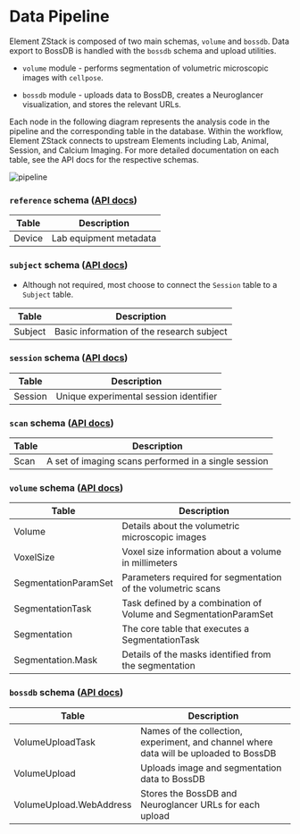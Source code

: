 # Data Pipeline

Element ZStack is composed of two main schemas, `volume` and `bossdb`. Data 
export to BossDB is handled with the `bossdb` schema and upload utilities.

- `volume` module - performs segmentation of volumetric microscopic images with 
`cellpose`.

- `bossdb` module - uploads data to BossDB, creates a Neuroglancer visualization, and 
stores the relevant URLs.

Each node in the following diagram represents the analysis code in the pipeline and the
corresponding table in the database.  Within the workflow, Element ZStack
connects to upstream Elements including Lab, Animal, Session, and Calcium Imaging. For 
more detailed documentation on each table, see the API docs for the respective schemas.

![pipeline](https://raw.githubusercontent.com/datajoint/element-zstack/images/pipeline.svg)

### `reference` schema ([API docs](https://datajoint.com/docs/elements/element-zstack/latest/api/workflow_zstack/reference))

| Table | Description |
| --- | --- |
| Device | Lab equipment metadata |

### `subject` schema ([API docs](https://datajoint.com/docs/elements/element-animal/latest/api/element_animal/subject))

- Although not required, most choose to connect the `Session` table to a `Subject` table.

| Table | Description |
| --- | --- |
| Subject | Basic information of the research subject |

### `session` schema ([API docs](https://datajoint.com/docs/elements/element-session/latest/api/element_session/session_with_datetime))

| Table | Description |
| --- | --- |
| Session | Unique experimental session identifier |

### `scan` schema ([API docs](https://datajoint.com/docs/elements/element-calcium-imaging/latest/api/element_calcium_imaging/scan))

| Table | Description |
| --- | --- |
| Scan | A set of imaging scans performed in a single session |

### `volume` schema ([API docs](https://datajoint.com/docs/elements/element-zstack/latest/api/element_zstack/volume))

| Table | Description |
| --- | --- |
| Volume | Details about the volumetric microscopic images |
| VoxelSize | Voxel size information about a volume in millimeters |
| SegmentationParamSet | Parameters required for segmentation of the volumetric scans |
| SegmentationTask | Task defined by a combination of Volume and SegmentationParamSet |
| Segmentation | The core table that executes a SegmentationTask |
| Segmentation.Mask | Details of the masks identified from the segmentation |

### `bossdb` schema ([API docs](https://datajoint.com/docs/elements/element-zstack/latest/api/element_zstack/bossdb))

| Table | Description |
| --- | --- |
| VolumeUploadTask | Names of the collection, experiment, and channel where data will be uploaded to BossDB |
| VolumeUpload | Uploads image and segmentation data to BossDB |
| VolumeUpload.WebAddress | Stores the BossDB and Neuroglancer URLs for each upload |

